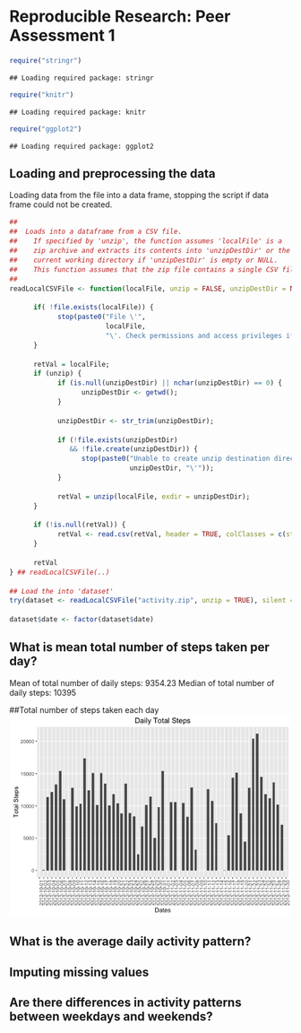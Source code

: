 # Reproducible Research: Peer Assessment 1




```r
require("stringr")
```

```
## Loading required package: stringr
```

```r
require("knitr")
```

```
## Loading required package: knitr
```

```r
require("ggplot2")
```

```
## Loading required package: ggplot2
```


## Loading and preprocessing the data

Loading data from the file into a data frame, stopping the script
if data frame could not be created.


```r
##
##  Loads into a dataframe from a CSV file.
##    If specified by 'unzip', the function assumes 'localFile' is a 
##    zip archive and extracts its contents into 'unzipDestDir' or the 
##    current working directory if 'unzipDestDir' is empty or NULL.
##    This function assumes that the zip file contains a single CSV file.
##
readLocalCSVFile <- function(localFile, unzip = FALSE, unzipDestDir = NULL) {

      if( !file.exists(localFile)) {
            stop(paste0("File \'", 
                        localFile, 
                        "\'. Check permissions and access privileges if the file actually exists."));
      }
      
      retVal = localFile;
      if (unzip) { 
            if (is.null(unzipDestDir) || nchar(unzipDestDir) == 0) {
                  unzipDestDir <- getwd();  
            }
            
            unzipDestDir <- str_trim(unzipDestDir);
            
            if (!file.exists(unzipDestDir) 
               && !file.create(unzipDestDir)) {
                  stop(paste0("Unable to create unzip destination directory \'", 
                              unzipDestDir, "\'"));
            }
            
            retVal = unzip(localFile, exdir = unzipDestDir);
      }  
      
      if (!is.null(retVal)) {
            retVal <- read.csv(retVal, header = TRUE, colClasses = c(steps="integer", date="character", interval="integer"), stringsAsFactors = TRUE)
      }
      
      retVal
} ## readLocalCSVFile(..)

## Load the into 'dataset'
try(dataset <- readLocalCSVFile("activity.zip", unzip = TRUE), silent = TRUE)

dataset$date <- factor(dataset$date)
```

## What is mean total number of steps taken per day?




Mean of total number of daily steps: 9354.23
Median of total number of daily steps: 10395

##Total number of steps taken each day 
![](PA1_template_files/figure-html/tblTotalDailySteps-1.png)<!-- -->



## What is the average daily activity pattern?



## Imputing missing values



## Are there differences in activity patterns between weekdays and weekends?
